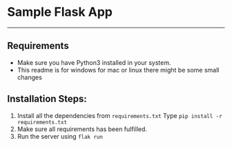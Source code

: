 # Sample Flask App
---
## Requirements 
- Make sure you have Python3 installed in your system.
- This readme is for windows for mac or linux there might be some small changes 

## Installation Steps:
1. Install all the dependencies from `requirements.txt` Type `pip install -r requirements.txt`
2. Make sure all requirements has been fulfilled.
3. Run the server using `flak run`